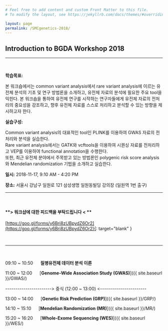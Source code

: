 ```yaml
---
# Feel free to add content and custom Front Matter to this file.
# To modify the layout, see https://jekyllrb.com/docs/themes/#overriding-theme-defaults

layout: page
permalink: /SMCgenetics-2018/
---
```


## Introduction to BGDA Workshop 2018

<hr>
<br>

**학습목표:**  

본 워크숍에서는 common variant analysis에서 rare variant analysis에 이르는 유전체 분석의 기초 및 연구 방법론을 소개하고, 유전체 자료의 분석에 필요한 주요 tool을 익힌다.
본 워크숍을 통하여 유전체 연구를 시작하는 연구자들에게 유전체 자료의 전처리의 중요성을 강조하고, 향후 유전체 자료를 스스로 처리하고 분석할 수 있는 방향을 제시하고자 한다.

**실습구성:**  

Common variant analysis의 대표적인 tool인 PLINK를 이용하여 GWAS 자료의 전처리와 분석을 실습한다.  
Rare variant analysis에서는 GATK와 vcftools을 이용하여 시퀀싱 자료를 전처리하고 VEP를 이용하여 functional annotation을 수행한다.  
또한, 최근 유전체 분야에서 주목받고 있는 방법론인 polygenic risk score analysis와 Mendelian randomization 기법을 소개하고 실습한다.

**일시:** 2018-11-17, 9:10 AM - 4:20 PM

**장소:** 서울시 강남구 일원로 121 삼성생명 일원동빌딩 강의장 (일원역 1번 출구)

---
<br>

#### **> 워크샵에 대한 피드백을 부탁드립니다 < **
[https://goo.gl/forms/y6Bri8zUBpydZ6Or2](https://goo.gl/forms/y6Bri8zUBpydZ6Or2){: target="blank" }

<br>
<hr>
<br>

09:10 ~ 10:50 &nbsp;&nbsp;&nbsp;&nbsp; **질병유전체 데이터 분석 이론**

11:00 ~ 12:00 &nbsp;&nbsp;&nbsp;&nbsp; [**Genome-Wide Association Study (GWAS)**]({{ site.baseurl }}/GWAS/)

-----------------------> 중식 (12:00 ~ 13:00) <-----------------------

13:00 ~ 14:00 &nbsp;&nbsp;&nbsp;&nbsp; [**Genetic Risk Prediction (GRP)**]({{ site.baseurl }}/GRP/)

14:10 ~ 15:10 &nbsp;&nbsp;&nbsp;&nbsp; [**Mendelian Randomization (MR)**]({{ site.baseurl }}/MR/)

15:20 ~ 16:20 &nbsp;&nbsp;&nbsp;&nbsp; [**Whole-Exome Sequencing (WES)**]({{ site.baseurl }}/WES/)
